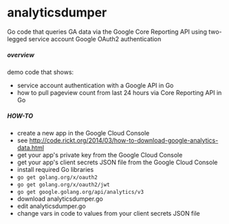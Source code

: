 # analyticsdumper
Go code that queries GA data via the Google Core Reporting API using two-legged service account Google OAuth2 authentication

##### overview
demo code that shows:
* service account authentication with a Google API in Go
* how to pull pageview count from last 24 hours via Core Reporting API in Go

##### HOW-TO
* create a new app in the Google Cloud Console
 * see http://code.rickt.org/2014/03/how-to-download-google-analytics-data.html
  * get your app's private key from the Google Cloud Console
  * get your app's client secrets JSON file from the Google Cloud Console
* install required Go libraries
 * `go get golang.org/x/oauth2`
 * `go get golang.org/x/oauth2/jwt`
 * `go get google.golang.org/api/analytics/v3`
* download analyticsdumper.go
* edit analyticsdumper.go
 * change vars in code to values from your client secrets JSON file
